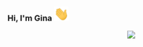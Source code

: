 ### Hi, I'm Gina <img src="https://raw.githubusercontent.com/ABSphreak/ABSphreak/master/gifs/Hi.gif" width="30px">

<!--
**GinaFlores/GinaFlores** is a ✨ _special_ ✨ repository because its `README.md` (this file) appears on your GitHub profile.

Here are some ideas to get you started:

- 🔭 I’m currently working on ...
- 🌱 I’m currently learning ...
- 👯 I’m looking to collaborate on ...
- 🤔 I’m looking for help with ...
- 💬 Ask me about ...
- 📫 How to reach me: ...
- 😄 Pronouns: ...
- ⚡ Fun fact: ...
-->

<div align="center">
  <a href="https://github.com/GinaFlores">
  <img height="180em" src="https://github-readme-stats.vercel.app/api?username=ginaflores&show_icons=true&theme=dracula&include_all_commits=true&count_private=true"/>
</div>
  

